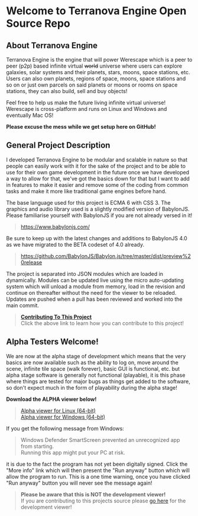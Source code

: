# Welcome to Terranova Engine Open Source Repo

## About Terranova Engine
Terranova Engine is the engine that will power Werescape which is a peer to peer 
(p2p) based infinite virtual ~~world~~ universe where users can explore galaxies, 
solar systems and their planets, stars, moons, space stations, etc. Users can also own 
planets, regions of space, moons, space stations and so on or just own parcels on said 
planets or moons or rooms on space stations, they can also build, sell and buy objects!

Feel free to help us make the future living infinite virtual universe!  
Werescape is cross-platform and runs on Linux and Windows and eventually Mac OS!

**Please excuse the mess while we get setup here on GitHub!**

## General Project Description
I developed Terranova Engine to be modular and scalable in nature so that people can 
easily work with it for the sake of the project and to be able to use for their own game 
development in the future once we have developed a way to allow for that, we've got 
the basics down for that but I want to add in features to make it easier and remove 
some of the coding from common tasks and make it more like traditional game 
engines before hand.

The base language used for this project is ECMA 6 with CSS 3. The graphics and audio 
library used is a slightly modified version of BabylonJS. Please familiarise yourself with 
BabylonJS if you are not already versed in it!

>https://www.babylonjs.com/

Be sure to keep up with the latest changes and additions to BabylonJS 4.0 as we have 
migrated to the BETA codeset of 4.0 already.

>https://github.com/BabylonJS/Babylon.js/tree/master/dist/preview%20release

The project is separated into JSON modules which are loaded in dynamically. Modules 
can be updated live using the micro auto-updating system which will unload a module 
from memory, load in the revision and continue on thereafter without the need for the 
viewer to be reloaded. Updates are pushed when a pull has been reviewed and 
worked into the main commit.

>**[Contributing To This Project](CONTRIBUTING.md)**  
Click the above link to learn how you can contribute to this project!

## Alpha Testers Welcome!
We are now at the alpha stage of development which means that the very basics are 
now available such as the ability to log on, move around the scene, infinite tile space 
(walk forever), basic GUI is functional, etc. but alpha stage software is generally not 
functional (playable), it is this phase where things are tested for major bugs as things 
get added to the software, so don't expect much in the form of playability during the 
alpha stage!

**Download the ALPHA viewer below!**  
>[Alpha viewer for Linux (64-bit)](https://drive.google.com/file/d/17_SlerOWlgIM1A2FnzzX0HP--t-TMtCW/view?usp=sharing)  
>[Alpha viewer for Windows (64-bit)](https://drive.google.com/file/d/1h6GEnemLLyhcUKzfSOQGE5xFJr8Oa3Tt/view?usp=sharing)

If you get the following message from Windows:
>Windows Defender SmartScreen prevented an unrecognized app from starting.  
Running this app might put your PC at risk.

it is due to the fact the program has not yet been digitally signed. Click the "More 
info" link which will then present the "Run anyway" button which will allow the 
program to run. This is a one time warning, once you have clicked "Run anyway" 
button you will never see the message again!

>**Please be aware that this is NOT the development viewer!**  
If you are contributing to this projects source please [go here](CONTRIBUTING.md) 
for the development viewer!
